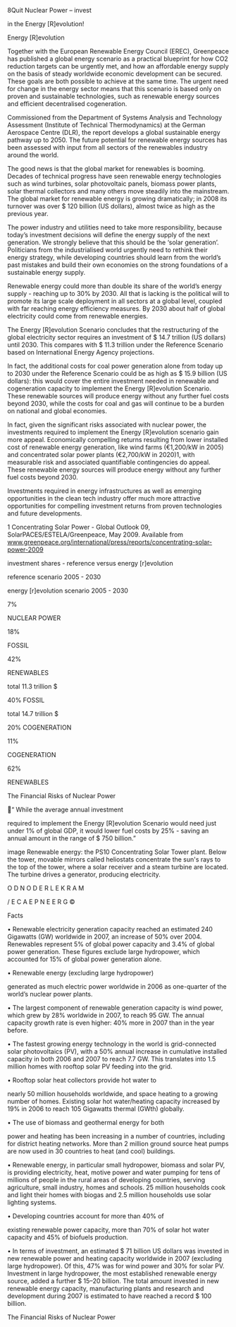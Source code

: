 8Quit Nuclear Power – invest

in the Energy [R]evolution!

Energy [R]evolution

Together with the European Renewable Energy Council (EREC),
Greenpeace has published a global energy scenario as a practical
blueprint for how CO2 reduction targets can be urgently met, and how
an affordable energy supply on the basis of steady worldwide
economic development can be secured. These goals are both
possible to achieve at the same time. The urgent need for change in
the energy sector means that this scenario is based only on proven
and sustainable technologies, such as renewable energy sources and
efficient decentralised cogeneration.

Commissioned from the Department of Systems Analysis and
Technology Assessment (Institute of Technical Thermodynamics) at
the German Aerospace Centre (DLR), the report develops a global
sustainable energy pathway up to 2050. The future potential for
renewable energy sources has been assessed with input from all
sectors of the renewables industry around the world.

The good news is that the global market for renewables is booming.
Decades of technical progress have seen renewable energy
technologies such as wind turbines, solar photovoltaic panels,
biomass power plants, solar thermal collectors and many others move
steadily into the mainstream. The global market for renewable energy
is growing dramatically; in 2008 its turnover was over $ 120 billion (US
dollars), almost twice as high as the previous year.

The power industry and utilities need to take more responsibility,
because today’s investment decisions will define the energy supply of
the next generation. We strongly believe that this should be the ‘solar
generation’. Politicians from the industrialised world urgently need to
rethink their energy strategy, while developing countries should learn
from the world’s past mistakes and build their own economies on the
strong foundations of a sustainable energy supply.

Renewable energy could more than double its share of the world’s
energy supply - reaching up to 30% by 2030. All that is lacking is the
political will to promote its large scale deployment in all sectors at a
global level, coupled with far reaching energy efficiency measures.
By 2030 about half of global electricity could come from renewable
energies.

The Energy [R]evolution Scenario concludes that the restructuring of
the global electricity sector requires an investment of $ 14.7 trillion
(US dollars) until 2030. This compares with $ 11.3 trillion under the
Reference Scenario based on International Energy Agency projections.

In fact, the additional costs for coal power generation alone from
today up to 2030 under the Reference Scenario could be as high as
$ 15.9 billion (US dollars): this would cover the entire investment
needed in renewable and cogeneration capacity to implement the
Energy [R]evolution Scenario. These renewable sources will produce
energy without any further fuel costs beyond 2030, while the costs for
coal and gas will continue to be a burden on national and global
economies.

In fact, given the significant risks associated with nuclear power, the
investments required to implement the Energy [R]evolution scenario
gain more appeal. Economically compelling returns resulting from
lower installed cost of renewable energy generation, like wind farms
(€1,200/kW in 2005) and concentrated solar power plants (€2,700/kW
in 2020)1, with measurable risk and associated quantifiable
contingencies do appeal. These renewable energy sources will
produce energy without any further fuel costs beyond 2030.

Investments required in energy infrastructures as well as emerging
opportunities in the clean tech industry offer much more attractive
opportunities for compelling investment returns from proven
technologies and future developments.

1 Concentrating Solar Power - Global Outlook 09, SolarPACES/ESTELA/Greenpeace, May 2009. Available from
www.greenpeace.org/international/press/reports/concentrating-solar-power-2009

investment shares - reference versus energy [r]evolution

reference scenario 2005 - 2030

energy [r]evolution scenario 2005 - 2030

7%

NUCLEAR POWER

18%

FOSSIL

42%

RENEWABLES

total 11.3 trillion $

40% FOSSIL

total 14.7 trillion $

20% COGENERATION

11%

COGENERATION

62%

RENEWABLES

The Financial Risks of Nuclear Power

“ While the average annual investment

required to implement the Energy
[R]evolution Scenario would need just
under 1% of global GDP, it would lower
fuel costs by 25% - saving an annual
amount in the range of $ 750 billion.”

image Renewable energy:
the PS10 Concentrating Solar
Tower plant. Below the tower,
movable mirrors called
heliostats concentrate the
sun's rays to the top of the
tower, where a solar receiver
and a steam turbine are
located. The turbine drives a
generator, producing
electricity.

O
D
N
O
D
E
R
L
E
K
R
A
M

/
E
C
A
E
P
N
E
E
R
G
©

Facts

• Renewable electricity generation capacity reached an
estimated 240 Gigawatts (GW) worldwide in 2007, an
increase of 50% over 2004. Renewables represent
5% of global power capacity and 3.4% of global
power generation. These figures exclude large
hydropower, which accounted for 15% of global
power generation alone.

• Renewable energy (excluding large hydropower)

generated as much electric power worldwide in 2006
as one-quarter of the world’s nuclear power plants.

• The largest component of renewable generation
capacity is wind power, which grew by 28%
worldwide in 2007, to reach 95 GW. The annual
capacity growth rate is even higher: 40% more in
2007 than in the year before.

• The fastest growing energy technology in the world is
grid-connected solar photovoltaics (PV), with a 50%
annual increase in cumulative installed capacity in
both 2006 and 2007 to reach 7.7 GW. This translates
into 1.5 million homes with rooftop solar PV feeding
into the grid.

• Rooftop solar heat collectors provide hot water to

nearly 50 million households worldwide, and space
heating to a growing number of homes. Existing solar
hot water/heating capacity increased by 19% in 2006
to reach 105 Gigawatts thermal (GWth) globally.

• The use of biomass and geothermal energy for both

power and heating has been increasing in a number of
countries, including for district heating networks. More
than 2 million ground source heat pumps are now
used in 30 countries to heat (and cool) buildings.

• Renewable energy, in particular small hydropower,
biomass and solar PV, is providing electricity, heat,
motive power and water pumping for tens of millions
of people in the rural areas of developing countries,
serving agriculture, small industry, homes and
schools. 25 million households cook and light their
homes with biogas and 2.5 million households use
solar lighting systems.

• Developing countries account for more than 40% of

existing renewable power capacity, more than 70% of
solar hot water capacity and 45% of biofuels
production.

• In terms of investment, an estimated $ 71 billion US
dollars was invested in new renewable power and
heating capacity worldwide in 2007 (excluding large
hydropower). Of this, 47% was for wind power and
30% for solar PV. Investment in large hydropower, the
most established renewable energy source, added a
further $ 15–20 billion. The total amount invested in
new renewable energy capacity, manufacturing plants
and research and development during 2007 is
estimated to have reached a record $ 100 billion.

The Financial Risks of Nuclear Power

